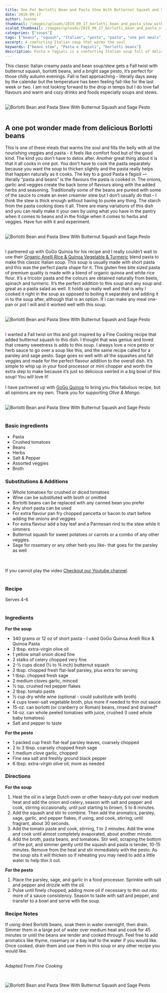 ```yaml
---
title: One Pot Borlotti Bean and Pasta Stew With Butternut Squash and Sage Pesto (Pasta e Fagioli)
date: 2019-09-17
author: Joanne
thumbnail: /images/uploads/2019_09_17_borlotti_bean_and_pasta_stew_with_butternut_squash_and_sage_pesto_1.jpg
scaled_thumbnail: /images/uploads/2019_09_17_borlotti_bean_and_pasta_stew_with_butternut_squash_and_sage_pesto_0.jpg
categories: ["soups"]
tags: ["beans", "squash", "Italian", "pesto", "pasta", "one pot meals", "sponsored"]
excerpt: A comforting Italian soup that warms the soul 
keywords: ["beans stew", "Pasta e Fagioli", "borlotti beans"]
description: Pasta e fagioli is a comforting Italian soup full of delicious Borlottit beans.
---
```


This classic Italian creamy pasta and bean soup/stew gets a Fall twist with butternut squash, borlotti beans, and a bright sage pesto, it’s perfect for those chilly autumn evenings. Fall is fast approaching - literally days away by the calendar but the temperature has been feeling fall-like for the last week or two. I am not looking forward to the drop in temps but I do love fall flavours and warm and cozy drinks and foods especially soups and stews.
</br>
</br>

![Borlotti Bean and Pasta Stew With Butternut Squash and Sage Pesto](/images/uploads/2019_09_17_borlotti_bean_and_pasta_stew_with_butternut_squash_and_sage_pesto_2.jpg)
</br>
</br>

## A one pot wonder made from delicious Borlotti beans
This is one of these meals that warms the soul and fills the belly with all the nourishing veggies and pasta - it feels like comfort food but of the good kind. The kind you don’t have to detox after. Another great thing about it is that it all cooks in one pot. You don’t have to cook the pasta separately because you want the soup to thicken slightly and the pasta really helps that happen naturally as it cooks. The key to a good Pasta e fagioli — literally “pasta and beans” is the flavours the pasta is cooked in. The onions, garlic and veggies create the back bone of flavours along with the added herbs and seasoning. Traditionally some of the beans are puréed with some of the sauce to create an even creamier stew but I don’t usually do that - I think the stew is thick enough without having to purée any thing.  The starch from the pasta cooking does it all. There are many variations of this dish and you can really make it your own by using what you have in the pantry when it comes to beans and in the fridge when it comes to herbs and veggies. Have fun with it and experiment. 
</br>
</br>

![Borlotti Bean and Pasta Stew With Butternut Squash and Sage Pesto](/images/uploads/2019_09_17_borlotti_bean_and_pasta_stew_with_butternut_squash_and_sage_pesto_3.jpg)
</br>
</br>

I partnered up with GoGo Quinoa for his recipe and I really couldn’t wait to use their <span class="highlight"><a rel="nofollow" href="https://www.gogoquinoa.com/products/anelli-vegetable-pasta/">Organic Anelli Rice & Quinoa Vegetable & Turmeric</a></span> blend pasta to make this classic Italian soup. This soup is usually made with short pasta and this was the perfect pasta shape for it. This gluten free bite sized pasta of premium quality is made with a blend of organic quinoa and white rice flour. It’s a tricolor pasta and the colours are obtained naturally from beets, spinach and turmeric. It’s the perfect addition to this soup and any soup and great as a pasta salad as well. It holds up really well and that is why I cooked it right in the soup as opposed to boiling it separately and adding it in to the soup after, although that is an option. If I can make any meal one-pan or pot I will and it worked well with this soup. 
</br>
</br>

![Borlotti Bean and Pasta Stew With Butternut Squash and Sage Pesto](/images/uploads/2019_09_17_borlotti_bean_and_pasta_stew_with_butternut_squash_and_sage_pesto_4.jpg)
</br>
</br>

I wanted a Fall twist on this and got inspired by a Fine Cooking recipe that added butternut squash to this dish. I thought that was genius and loved that creamy sweetness is adds to this soup. I always love a nice pesto or herb sauce to go over a soup like this, and the same recipe called for a parsley and sage pesto. Sage goes so well with all the squashes and fall veggies and made for the perfect flavour addition to the overall dish. It’s simple to whip up in your food processor or mini chopper and worth the extra step to make because it’s just so delicious swirled in a big bowl of this soup! You will love it! 
</br>
</br>
I have partnered up with <span class="highlight"><a rel="nofollow" href="https://www.gogoquinoa.com">GoGo Quinoa</a></span> to bring you this fabulous recipe, but all opinions are my own. Thank you for supporting _Olive & Mango_.
</br>
</br>

![Borlotti Bean and Pasta Stew With Butternut Squash and Sage Pesto](/images/uploads/2019_09_17_borlotti_bean_and_pasta_stew_with_butternut_squash_and_sage_pesto_5.jpg)
</br>
</br>

### Basic ingredients

* Pasta 
* Crushed tomatoes 
* Beans 
* Herbs 
* Salt & Pepper 
* Assorted veggies 
* Broth 

### Substitutions & Additions

* Whole tomatoes for crushed or diced tomatoes 
* Wine can be substituted with broth or omitted 
* Borlotti beans can be replaced with any canned bean you prefer 
* Any short pasta can be used 
* For extra flavour pan fry chopped pancetta or bacon to start before adding the onions and veggies 
* For extra flavour add a bay leaf and a Parmesan rind to the stew while it simmers 
* Butternut squash for sweet potatoes or carrots or a combo of any other veggies. 
* Sage for rosemary or any other herb you like- that goes for the parsley as well

</br>
</br>
<div class="mv-video-target mv-video-id-zgz6qt7s5ifqn2ek3swz" data-video-id="zgz6qt7s5ifqn2ek3swz" data-volume="70" data-ratio="16:9"></div>
If you cannot play the video <span class="highlight"><a href="https://youtu.be/gGwC93E36o0">Checkout our Youtube channel</a></span>.
</br>
</br>

### Recipe
Serves 4-6
</br>
</br>

### Ingredients
__For the soup__

* <span itemprop="ingredients">340 grams or 12 oz of short pasta - I used GoGo Quinoa Anelli Rice & Quinoa Pasta</span>
* <span itemprop="ingredients">3 tbsp. extra-virgin olive oil</span>
* <span itemprop="ingredients">1 yellow small onion diced fine</span>
* <span itemprop="ingredients">2 stalks of celery chopped very fine</span>
* <span itemprop="ingredients">2-½ cups diced (½ to ¾ inch) butternut squash</span>
* <span itemprop="ingredients">2 tbsp. chopped fresh flat-leaf parsley, plus extra for serving </span>
* <span itemprop="ingredients">1 tbsp. chopped fresh sage</span>
* <span itemprop="ingredients">2 medium cloves garlic, minced</span>
* <span itemprop="ingredients">½ tsp. crushed red pepper flakes</span>
* <span itemprop="ingredients">2 tbsp. tomato paste</span>
* <span itemprop="ingredients">½ cup dry white wine (optional - could substitute with broth)</span>
* <span itemprop="ingredients">4 cups lower-salt vegetable broth, plus more if needed to thin out sauce</span>
* <span itemprop="ingredients">15-oz. can borlotti (or cranberry or Roman) beans, rinsed and drained*</span>
* <span itemprop="ingredients">14-oz. can whole peeled tomatoes with juice, crushed (I used whole baby tomatoes)</span>
* <span itemprop="ingredients">Salt and pepper to taste</span>

__For the pesto__

* <span itemprop="ingredients">1 packed cup fresh flat-leaf parsley leaves, coarsely chopped</span>
* <span itemprop="ingredients">2 to 3 tbsp. coarsely chopped fresh sage</span>
* <span itemprop="ingredients">1 medium clove garlic, chopped</span>
* <span itemprop="ingredients">Fine sea salt and freshly ground black pepper</span>
* <span itemprop="ingredients">6 tbsp. extra-virgin olive oil; more as needed</span>

### Directions

__For the soup__

1. Heat the oil in a large  Dutch oven or other heavy-duty pot over medium heat and add the onion and celery, season with salt and pepper and cook, stirring occasionally, until just starting to brown, 5 to 8 minutes. 
1. Add the squash and stir to combine. Then add the aromatics, parsley, sage, garlic, and pepper flakes, if using, and cook, stirring, until fragrant, about 30 seconds.
1. Add the tomato paste and cook, stirring, 1 to 2 minutes. Add the wine and cook until almost completely evaporated, about  another minute. 
1. Add the broth, pasta beans, and tomatoes. Stir well, scraping the bottom of the pot, and simmer gently until the squash and pasta is tender, 10-15 minutes. Remove from the heat and stir immediately with the pesto. As the soup sits it will thicken so if reheating you may need to add a little water to help thin it out. 

__For the pesto__

1. Place the parsley, sage, and garlic in a food processor. Sprinkle with salt and pepper and drizzle with the oil. 
2. Pulse until finely chopped, adding more oil if necessary to thin out into more of a sauce consistency. Season to taste with salt and pepper, and transfer to a bowl and serve with the soup. 


### Recipe Notes

If using dried Borlotti beans, soak them in water overnight, then drain. Simmer them in a large pot of water over medium heat and cook for 45 minutes or until the beans are tender and cooked through. Feel free to add aromatics like thyme, rosemary or a bay leaf to the water if you would like.  Once cooked, drain them and use them in this soup or any other recipe you would like.
</br>
</br>

Adapted From _Fine Cooking_

</br>

![Borlotti Bean and Pasta Stew With Butternut Squash and Sage Pesto](/images/uploads/2019_09_17_borlotti_bean_and_pasta_stew_with_butternut_squash_and_sage_pesto_6.jpg)
